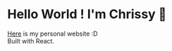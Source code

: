 # Hello World ! I'm Chrissy 👋

[Here](https://personal-webpage-tau-ten.vercel.app/) is my personal website :D
<br />
Built with React.